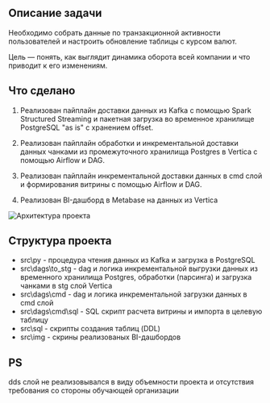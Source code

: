 ## Описание задачи
Необходимо собрать данные по транзакционной активности пользователей и настроить обновление таблицы с курсом валют. 

Цель — понять, как выглядит динамика оборота всей компании и что приводит к его изменениям. 

## Что сделано
1. Реализован пайплайн доставки данных из Kafka с помощью Spark Structured Streaming и пакетная загрузка во временное хранилище PostgreSQL "as is" с хранением offset.

2. Реализован пайплайн обработки и инкрементальной доставки данных чанками из промежуточного хранилища Postgres в Vertica с помощью Airflow и DAG. 

3. Реализован пайплайн инкрементальной доставки данных в cmd слой и формирования витрины с помощью Airflow и DAG. 

4. Реализован BI-дашборд в Metabase на данных из Vertica

![Архитектура проекта](https://github.com/DimitryShR/de-final-project/blob/main/%D0%90%D1%80%D1%85%D0%B8%D1%82%D0%B5%D0%BA%D1%82%D1%83%D1%80%D0%B0%20%D0%BF%D1%80%D0%BE%D0%B5%D0%BA%D1%82%D0%B0.png)

## Структура проекта
- src\py - процедура чтения данных из Kafka и загрузка в PostgreSQL
- src\dags\to_stg - dag и логика инкрементальной выгрузки данных из временного хранилища Postgres, обработки (парсинга) и загрузка чанками в stg слой Vertica
- src\dags\cmd - dag и логика инкрементальной загрузки данных в cmd слой
- src\dags\cmd\sql - SQL скрипт расчета витрины и импорта в целевую таблицу
- src\sql - скрипты создания таблиц (DDL)
- src\img - скрины реализованых BI-дашбордов

## PS
dds слой не реализовывался в виду объемности проекта и отсутствия требования со стороны обучающей организации
